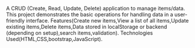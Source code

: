 A CRUD (Create, Read, Update, Delete) application to manage items/data. This project demonstrates the basic operations for handling data in a user-friendly interface.
Features(Create new items,View a list of all items,Update existing items,Delete items,Data stored in localStorage or backend (depending on setup),search items,validation).
Technologies Used(HTML,CSS,bootstrap,JavaScript).
